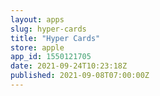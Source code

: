 ```yaml
---
layout: apps
slug: hyper-cards
title: "Hyper Cards"
store: apple
app_id: 1550121705
date: 2021-09-24T10:23:18Z
published: 2021-09-08T07:00:00Z
---
```

